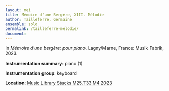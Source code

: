 ```yaml
---
layout: mei
title: Mémoire d'une Bergère, XIII. Mélodie 
author: Tailleferre, Germaine
ensemble: solo
permalink: /tailleferre-melodie/ 
document: 
---
```


In *Mémoire d'une bergère: pour piano.* Lagny/Marne, France: Musik Fabrik, 2023.

**Instrumentation summary**: piano (1) 

**Instrumentation group**: keyboard

**Location**: <a href="https://tufts.primo.exlibrisgroup.com/permalink/01TUN_INST/1kc9gia/alma991019011678403851" target="_blank">Music Library Stacks M25.T33 M4 2023</a>